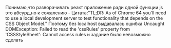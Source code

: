 Понимаю,что разворачивать реакт приложение ради одной функции js это абсурд,но к сожалению - Цитата:"TL;DR: As of Chrome 64 you'll need to use a local development server to test functionality that depends on the CSS Object Model." Поэтому без localhost выдавалась ошибка Uncaught DOMException: Failed to read the 'cssRules' property from 'CSSStyleSheet': Cannot access rules и задание было невозможно сделать
